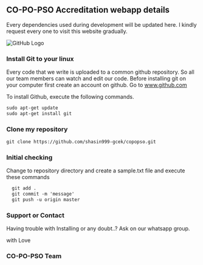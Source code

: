 ## CO-PO-PSO Accreditation webapp details

Every dependencies used during development will be updated here. I kindly request every one to visit this website gradually.

![GitHub Logo](http://cdn.vectorstock.com/i/composite/43,44/anonymous-mask-logo-hacker-icon-design-vector-6454344.jpg)

### Install Git to your linux

Every code that we write is uploaded to a common github repository. So all our team members can watch and edit our code.
Before installing git on your computer first create an account on github.
Go to www.github.com

To install Github, execute the following commands.
```markdown
sudo apt-get update
sudo apt-get install git
```
### Clone my repository
```markdown
git clone https://github.com/shasin999-gcek/copopso.git
``` 
### Initial checking
Change to repository directory and create a sample.txt file and execute these commands

```markdown
  git add .
  git commit -m 'message'
  git push -u origin master
 ``` 

### Support or Contact

Having trouble with Installing or any doubt..?
Ask on our whatsapp group.

with 
Love
### CO-PO-PSO Team
